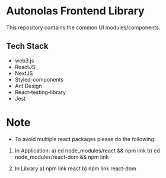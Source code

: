 # Autonolas Frontend Library

This repository contains the common UI modules/components.

## Tech Stack

- web3.js
- ReactJS
- NextJS
- Styled-components
- Ant Design
- React-testing-library
- Jest

# Note
- To avoid multiple react packages please do the following:

1. In Application:
a) cd node_modules/react && npm link
b) cd node_modules/react-dom && npm link

2. In Library
a) npm link react
b) npm link react-dom
